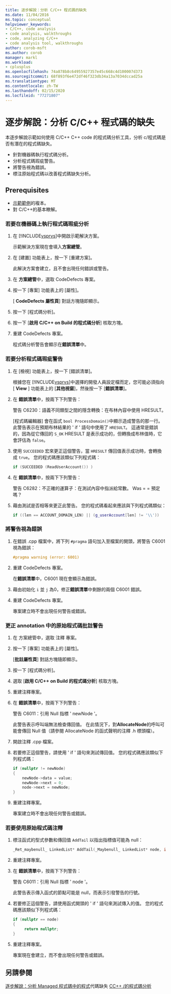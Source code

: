 ```yaml
---
title: 逐步解說：分析 C/C++ 程式碼的缺失
ms.date: 11/04/2016
ms.topic: conceptual
helpviewer_keywords:
- C/C++, code analysis
- code analysis, walkthroughs
- code, analyzing C/C++
- code analysis tool, walkthroughs
author: corob-msft
ms.author: corob
manager: markl
ms.workload:
- cplusplus
ms.openlocfilehash: 74a878b8c64955927357e45c668c4d100007d373
ms.sourcegitcommit: 68f893f6e472df46f323db34a13a7034dccad25a
ms.translationtype: MT
ms.contentlocale: zh-TW
ms.lasthandoff: 02/15/2020
ms.locfileid: "77271807"
---
```

# <a name="walkthrough-analyzing-cc-code-for-defects"></a>逐步解說：分析 C/C++ 程式碼的缺失

本逐步解說示範如何使用 C/C++ C++ code 的程式碼分析工具，分析 c/程式碼是否有潛在的程式碼缺失。

- 針對機器碼執行程式碼分析。
- 分析程式碼瑕疵警告。
- 將警告視為錯誤。
- 標注原始程式碼以改善程式碼缺失分析。

## <a name="prerequisites"></a>Prerequisites

- [示範範例](../code-quality/demo-sample.md)的複本。
- 對 C/C++的基本瞭解。

### <a name="to-run-code-defect-analysis-on-native-code"></a>若要在機器碼上執行程式碼瑕疵分析

1. 在 [!INCLUDE[vsprvs](../code-quality/includes/vsprvs_md.md)]中開啟示範解決方案。

     示範解決方案現在會填入**方案總管**。

2. 在 [建置] 功能表上，按一下 [重建方案]。

     此解決方案會建立，且不會出現任何錯誤或警告。

3. 在 **方案總管**中，選取 CodeDefects 專案。

4. 按一下 [專案] 功能表上的 [屬性]。

     [ **CodeDefects 屬性頁**] 對話方塊隨即顯示。

5. 按一下 [程式碼分析]。

6. 按一下 [**啟用 C/C++ on Build 的程式碼分析**] 核取方塊。

7. 重建 CodeDefects 專案。

     程式碼分析警告會顯示在**錯誤清單**中。

### <a name="to-analyze-code-defect-warnings"></a>若要分析程式碼瑕疵警告

1. 在 [檢視] 功能表上，按一下 [錯誤清單]。

     根據您在 [!INCLUDE[vsprvs](../code-quality/includes/vsprvs_md.md)]中選擇的開發人員設定檔而定，您可能必須指向 [ **View** ] 功能表上的 [**其他視窗**]，然後按一下 [**錯誤清單**]。

2. 在 **錯誤清單**中，按兩下下列警告：

     警告 C6230：語義不同類型之間的隱含轉換：在布林內容中使用 HRESULT。

     [程式碼編輯器] 會在函式 `bool ProcessDomain()`中顯示造成警告的那一行。 此警告表示在預期布林結果的 ' if ' 語句中使用了 `HRESULT`。  這通常是錯誤的，因為從它傳回的 `S_OK` HRESULT 是表示成功的，但轉換成布林值時，它會評估為 `false`。

3. 使用 `SUCCEEDED` 宏來更正這個警告，當 `HRESULT` 傳回值表示成功時，會轉換成 `true`。 您的程式碼應該類似下列程式碼：

   ```cpp
   if (SUCCEEDED (ReadUserAccount()) )
   ```

4. 在 **錯誤清單**中，按兩下下列警告：

     警告 C6282：不正確的運算子：在測試內容中指派給常數。 Was = = 預定嗎？

5. 藉由測試是否相等來更正此警告。 您的程式碼看起來應該與下列程式碼類似：

   ```cpp
   if ((len == ACCOUNT_DOMAIN_LEN) || (g_userAccount[len] != '\\'))
   ```

### <a name="to-treat-warning-as-an-error"></a>將警告視為錯誤

1. 在錯誤 .cpp 檔案中，將下列 `#pragma` 語句加入至檔案的開頭，將警告 C6001 視為錯誤：

   ```cpp
   #pragma warning (error: 6001)
   ```

2. 重建 CodeDefects 專案。

     在**錯誤清單**中，C6001 現在會顯示為錯誤。

3. 藉由初始化 `i` 並 `j` 為0，修正**錯誤清單**中剩餘的兩個 C6001 錯誤。

4. 重建 CodeDefects 專案。

     專案建立時不會出現任何警告或錯誤。

### <a name="to-correct-the-source-code-annotation-warnings-in-annotationc"></a>更正 annotation 中的原始程式碼批註警告

1. 在 方案總管中，選取 注釋 專案。

2. 按一下 [專案] 功能表上的 [屬性]。

     [**批註屬性頁**] 對話方塊隨即顯示。

3. 按一下 [程式碼分析]。

4. 選取 [**啟用 C/C++ on Build 的程式碼分析**] 核取方塊。

5. 重建注釋專案。

6. 在 **錯誤清單**中，按兩下下列警告：

     警告 C6011：引用 Null 指標 ' newNode '。

     此警告表示呼叫端無法檢查傳回值。 在此情況下，對**AllocateNode**的呼叫可能會傳回 Null 值（請參閱 AllocateNode 的函式聲明的注釋 .h 標頭檔）。

7. 開啟注釋 .cpp 檔案。

8. 若要修正這個警告，請使用 ' if ' 語句來測試傳回值。 您的程式碼應該類似下列程式碼：

   ```cpp
   if (nullptr != newNode)
   {
       newNode->data = value;
       newNode->next = 0;
       node->next = newNode;
   }
   ```

9. 重建注釋專案。

     專案建立時不會出現任何警告或錯誤。

### <a name="to-use-source-code-annotation"></a>若要使用原始程式碼注釋

1. 標注函式的型式參數和傳回值 `AddTail` 以指出指標值可能為 null：

   ```cpp
   _Ret_maybenull_ LinkedList* AddTail(_Maybenull_ LinkedList* node, int value)
   ```

2. 重建注釋專案。

3. 在 **錯誤清單**中，按兩下下列警告：

     警告 C6011：引用 Null 指標 ' node '。

     此警告表示傳入函式的節點可能是 null，而表示引發警告的行號。

4. 若要修正這個警告，請使用函式開頭的 ' if ' 語句來測試傳入的值。 您的程式碼應該類似下列程式碼：

   ```cpp
   if (nullptr == node)
   {
        return nullptr;
   }
   ```

5. 重建注釋專案。

     專案現在會建立，而不會出現任何警告或錯誤。

## <a name="see-also"></a>另請參閱

[逐步解說：分析 Managed 程式碼中的程式](../code-quality/walkthrough-analyzing-managed-code-for-code-defects.md)代碼缺失
[CC++ /的程式碼分析](../code-quality/code-analysis-for-c-cpp-overview.md)
